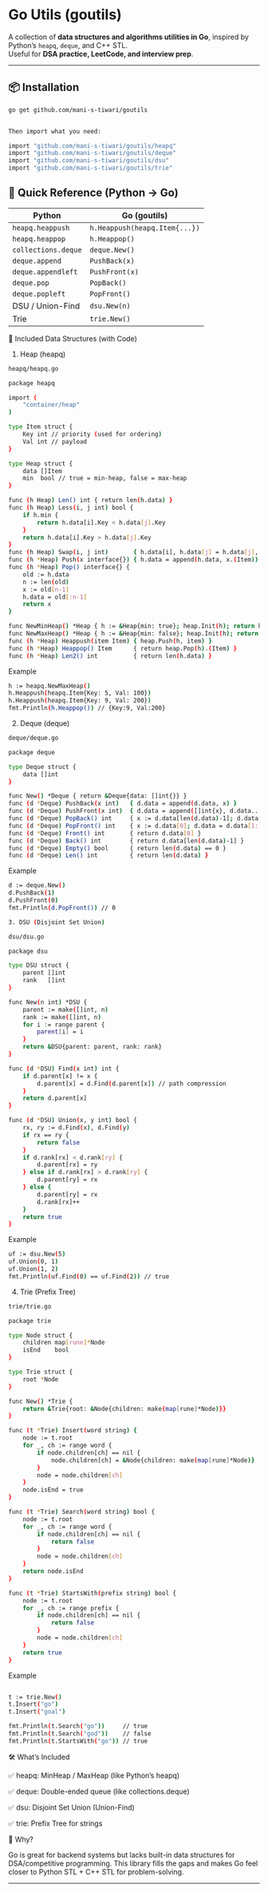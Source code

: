 # Go Utils (goutils)

A collection of **data structures and algorithms utilities in Go**, inspired by Python’s `heapq`, `deque`, and C++ STL.  
Useful for **DSA practice, LeetCode, and interview prep**.

---

## 📦 Installation

```bash
go get github.com/mani-s-tiwari/goutils


Then import what you need:

import "github.com/mani-s-tiwari/goutils/heapq"
import "github.com/mani-s-tiwari/goutils/deque"
import "github.com/mani-s-tiwari/goutils/dsu"
import "github.com/mani-s-tiwari/goutils/trie"

```

## 🔎 Quick Reference (Python → Go)

| Python              | Go (goutils)                  |
|---------------------|-------------------------------|
| `heapq.heappush`    | `h.Heappush(heapq.Item{...})` |
| `heapq.heappop`     | `h.Heappop()`                 |
| `collections.deque` | `deque.New()`                 |
| `deque.append`      | `PushBack(x)`                 |
| `deque.appendleft`  | `PushFront(x)`                |
| `deque.pop`         | `PopBack()`                   |
| `deque.popleft`     | `PopFront()`                  |
| DSU / Union-Find    | `dsu.New(n)`                  |
| Trie                | `trie.New()`                  |


🔹 Included Data Structures (with Code)

1. Heap (heapq)
```bash
heapq/heapq.go

package heapq

import (
	"container/heap"
)

type Item struct {
	Key int // priority (used for ordering)
	Val int // payload
}

type Heap struct {
	data []Item
	min  bool // true = min-heap, false = max-heap
}

func (h Heap) Len() int { return len(h.data) }
func (h Heap) Less(i, j int) bool {
	if h.min {
		return h.data[i].Key < h.data[j].Key
	}
	return h.data[i].Key > h.data[j].Key
}
func (h Heap) Swap(i, j int)       { h.data[i], h.data[j] = h.data[j], h.data[i] }
func (h *Heap) Push(x interface{}) { h.data = append(h.data, x.(Item)) }
func (h *Heap) Pop() interface{} {
	old := h.data
	n := len(old)
	x := old[n-1]
	h.data = old[:n-1]
	return x
}

func NewMinHeap() *Heap { h := &Heap{min: true}; heap.Init(h); return h }
func NewMaxHeap() *Heap { h := &Heap{min: false}; heap.Init(h); return h }
func (h *Heap) Heappush(item Item) { heap.Push(h, item) }
func (h *Heap) Heappop() Item      { return heap.Pop(h).(Item) }
func (h *Heap) Len2() int          { return len(h.data) }

```

Example
```bash
h := heapq.NewMaxHeap()
h.Heappush(heapq.Item{Key: 5, Val: 100})
h.Heappush(heapq.Item{Key: 9, Val: 200})
fmt.Println(h.Heappop()) // {Key:9, Val:200}
```
2. Deque (deque)
```bash
deque/deque.go

package deque

type Deque struct {
	data []int
}

func New() *Deque { return &Deque{data: []int{}} }
func (d *Deque) PushBack(x int)   { d.data = append(d.data, x) }
func (d *Deque) PushFront(x int)  { d.data = append([]int{x}, d.data...) }
func (d *Deque) PopBack() int     { x := d.data[len(d.data)-1]; d.data = d.data[:len(d.data)-1]; return x }
func (d *Deque) PopFront() int    { x := d.data[0]; d.data = d.data[1:]; return x }
func (d *Deque) Front() int       { return d.data[0] }
func (d *Deque) Back() int        { return d.data[len(d.data)-1] }
func (d *Deque) Empty() bool      { return len(d.data) == 0 }
func (d *Deque) Len() int         { return len(d.data) }
```

Example
```bash
d := deque.New()
d.PushBack(1)
d.PushFront(0)
fmt.Println(d.PopFront()) // 0
```
```bash
3. DSU (Disjoint Set Union)

dsu/dsu.go

package dsu

type DSU struct {
	parent []int
	rank   []int
}

func New(n int) *DSU {
	parent := make([]int, n)
	rank := make([]int, n)
	for i := range parent {
		parent[i] = i
	}
	return &DSU{parent: parent, rank: rank}
}

func (d *DSU) Find(x int) int {
	if d.parent[x] != x {
		d.parent[x] = d.Find(d.parent[x]) // path compression
	}
	return d.parent[x]
}

func (d *DSU) Union(x, y int) bool {
	rx, ry := d.Find(x), d.Find(y)
	if rx == ry {
		return false
	}
	if d.rank[rx] < d.rank[ry] {
		d.parent[rx] = ry
	} else if d.rank[rx] > d.rank[ry] {
		d.parent[ry] = rx
	} else {
		d.parent[ry] = rx
		d.rank[rx]++
	}
	return true
}
```

Example
```bash
uf := dsu.New(5)
uf.Union(0, 1)
uf.Union(1, 2)
fmt.Println(uf.Find(0) == uf.Find(2)) // true
```

4. Trie (Prefix Tree)
```bash
trie/trie.go

package trie

type Node struct {
	children map[rune]*Node
	isEnd    bool
}

type Trie struct {
	root *Node
}

func New() *Trie {
	return &Trie{root: &Node{children: make(map[rune]*Node)}}
}

func (t *Trie) Insert(word string) {
	node := t.root
	for _, ch := range word {
		if node.children[ch] == nil {
			node.children[ch] = &Node{children: make(map[rune]*Node)}
		}
		node = node.children[ch]
	}
	node.isEnd = true
}

func (t *Trie) Search(word string) bool {
	node := t.root
	for _, ch := range word {
		if node.children[ch] == nil {
			return false
		}
		node = node.children[ch]
	}
	return node.isEnd
}

func (t *Trie) StartsWith(prefix string) bool {
	node := t.root
	for _, ch := range prefix {
		if node.children[ch] == nil {
			return false
		}
		node = node.children[ch]
	}
	return true
}
```

Example
```bash

t := trie.New()
t.Insert("go")
t.Insert("goal")

fmt.Println(t.Search("go"))     // true
fmt.Println(t.Search("god"))    // false
fmt.Println(t.StartsWith("go")) // true
```
🛠️ What’s Included

✅ heapq: MinHeap / MaxHeap (like Python’s heapq)

✅ deque: Double-ended queue (like collections.deque)

✅ dsu: Disjoint Set Union (Union-Find)

✅ trie: Prefix Tree for strings

🎯 Why?

Go is great for backend systems but lacks built-in data structures for DSA/competitive programming.
This library fills the gaps and makes Go feel closer to Python STL + C++ STL for problem-solving.


---
